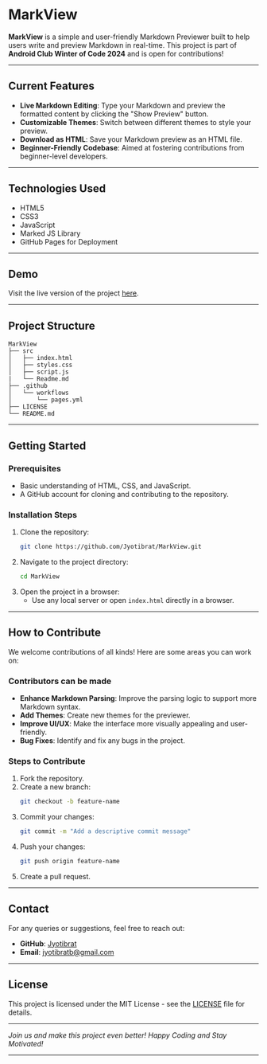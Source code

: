 # MarkView

**MarkView** is a simple and user-friendly Markdown Previewer built to help users write and preview Markdown in real-time. This project is part of **Android Club Winter of Code 2024** and is open for contributions!

---

## **Current Features**
- **Live Markdown Editing**: Type your Markdown and preview the formatted content by clicking the "Show Preview" button.
- **Customizable Themes**: Switch between different themes to style your preview.
- **Download as HTML**: Save your Markdown preview as an HTML file.
- **Beginner-Friendly Codebase**: Aimed at fostering contributions from beginner-level developers.

---

## **Technologies Used**
- HTML5
- CSS3
- JavaScript
- Marked JS Library
- GitHub Pages for Deployment

---

## **Demo**
Visit the live version of the project [here](https://jyotibrat.github.io/MarkView/).

---

## **Project Structure**
```
MarkView
├── src
│   ├── index.html
│   ├── styles.css
│   ├── script.js
|   └── Readme.md
├── .github
│   └── workflows
│       └── pages.yml
├── LICENSE
└── README.md
```
---
## **Getting Started**

### Prerequisites
- Basic understanding of HTML, CSS, and JavaScript.
- A GitHub account for cloning and contributing to the repository.

### Installation Steps
1. Clone the repository:
   ```bash
   git clone https://github.com/Jyotibrat/MarkView.git
   ```
2. Navigate to the project directory:
   ```bash
   cd MarkView
   ```
3. Open the project in a browser:
   - Use any local server or open `index.html` directly in a browser.

---

## **How to Contribute**
We welcome contributions of all kinds! Here are some areas you can work on:

### **Contributors can be made**
- **Enhance Markdown Parsing**: Improve the parsing logic to support more Markdown syntax.
- **Add Themes**: Create new themes for the previewer.
- **Improve UI/UX**: Make the interface more visually appealing and user-friendly.
- **Bug Fixes**: Identify and fix any bugs in the project.

### **Steps to Contribute**
1. Fork the repository.
2. Create a new branch:
   ```bash
   git checkout -b feature-name
   ```
3. Commit your changes:
   ```bash
   git commit -m "Add a descriptive commit message"
   ```
4. Push your changes:
   ```bash
   git push origin feature-name
   ```
5. Create a pull request.

---

## **Contact**
For any queries or suggestions, feel free to reach out:
- **GitHub**: [Jyotibrat](https://github.com/Jyotibrat)
- **Email**: jyotibratb@gmail.com

---

## **License**
This project is licensed under the MIT License - see the [LICENSE](LICENSE) file for details.

---

*Join us and make this project even better! Happy Coding and Stay Motivated!*

---
